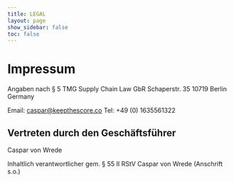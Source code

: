 ```yaml
---
title: LEGAL
layout: page
show_sidebar: false
toc: false
---
```


# Impressum
Angaben nach § 5 TMG
Supply Chain Law GbR Schaperstr. 35 10719 Berlin Germany

Email: caspar@keepthescore.co Tel: +49 (0) 1635561322

## Vertreten durch den Geschäftsführer
Caspar von Wrede

Inhaltlich verantwortlicher gem. § 55 II RStV
Caspar von Wrede (Anschrift s.o.)